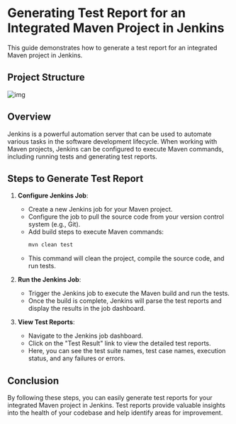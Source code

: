 # Generating Test Report for an Integrated Maven Project in Jenkins

This guide demonstrates how to generate a test report for an integrated Maven project in Jenkins.

## Project Structure

![img](https://github.com/Vio-ss/Assessment-4/assets/77194486/55e0a3ff-423a-4833-a915-d6e3963dae10)

## Overview

Jenkins is a powerful automation server that can be used to automate various tasks in the software development lifecycle. When working with Maven projects, Jenkins can be configured to execute Maven commands, including running tests and generating test reports.

## Steps to Generate Test Report

1. **Configure Jenkins Job**: 
    - Create a new Jenkins job for your Maven project.
    - Configure the job to pull the source code from your version control system (e.g., Git).
    - Add build steps to execute Maven commands:
        ```bash
        mvn clean test
        ```
    - This command will clean the project, compile the source code, and run tests.

2. **Run the Jenkins Job**:
    - Trigger the Jenkins job to execute the Maven build and run the tests.
    - Once the build is complete, Jenkins will parse the test reports and display the results in the job dashboard.

3. **View Test Reports**:
    - Navigate to the Jenkins job dashboard.
    - Click on the "Test Result" link to view the detailed test reports.
    - Here, you can see the test suite names, test case names, execution status, and any failures or errors.

## Conclusion

By following these steps, you can easily generate test reports for your integrated Maven project in Jenkins. Test reports provide valuable insights into the health of your codebase and help identify areas for improvement.

